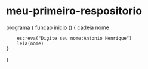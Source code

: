 # meu-primeiro-respositorio
programa
{
	funcao inicio ()
	{
		cadeia nome

		escreva("Digite seu nome:Antonio Henrique")
		leia(nome)
	}
}
